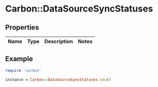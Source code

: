 # Carbon::DataSourceSyncStatuses

## Properties

| Name | Type | Description | Notes |
| ---- | ---- | ----------- | ----- |

## Example

```ruby
require 'carbon'

instance = Carbon::DataSourceSyncStatuses.new()
```

